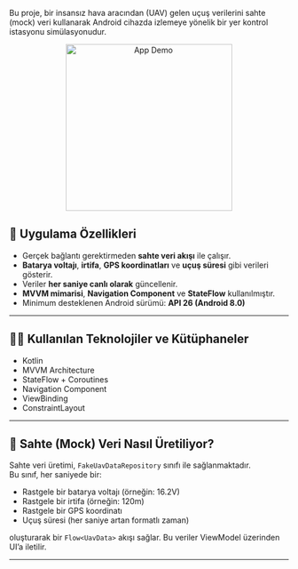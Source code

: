 
Bu proje, bir insansız hava aracından (UAV) gelen uçuş verilerini sahte (mock) veri kullanarak Android cihazda izlemeye yönelik bir yer kontrol istasyonu simülasyonudur.

<p align="center">
  <img src="recording.gif" alt="App Demo" width="300"/>
</p>

## 📱 Uygulama Özellikleri

- Gerçek bağlantı gerektirmeden **sahte veri akışı** ile çalışır.
- **Batarya voltajı**, **irtifa**, **GPS koordinatları** ve **uçuş süresi** gibi verileri gösterir.
- Veriler **her saniye canlı olarak** güncellenir.
- **MVVM mimarisi**, **Navigation Component** ve **StateFlow** kullanılmıştır.
- Minimum desteklenen Android sürümü: **API 26 (Android 8.0)**

---

## 🧑‍💻 Kullanılan Teknolojiler ve Kütüphaneler

- Kotlin
- MVVM Architecture
- StateFlow + Coroutines
- Navigation Component
- ViewBinding
- ConstraintLayout
---

## 🔄 Sahte (Mock) Veri Nasıl Üretiliyor?

Sahte veri üretimi, `FakeUavDataRepository` sınıfı ile sağlanmaktadır.  
Bu sınıf, her saniyede bir:
- Rastgele bir batarya voltajı (örneğin: 16.2V)
- Rastgele bir irtifa (örneğin: 120m)
- Rastgele bir GPS koordinatı
- Uçuş süresi (her saniye artan formatlı zaman)

oluşturarak bir `Flow<UavData>` akışı sağlar. Bu veriler ViewModel üzerinden UI’a iletilir.

---
